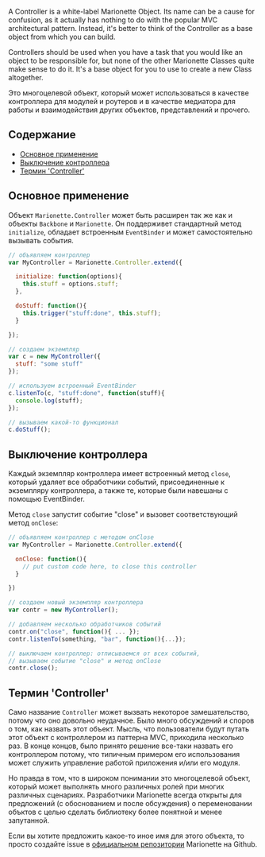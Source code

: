 A Controller is a white-label Marionette Object. Its name can be a cause for
confusion, as it actually has nothing to do with the popular MVC architectural pattern.
Instead, it's better to think of the Controller as a base object from which you can build.

Controllers should be used when you have a task that you would like an object to be responsible for,
but none of the other Marionette Classes quite make sense to do it. It's a base object for you to use to
create a new Class altogether.

Это многоцелевой объект, который может использоваться в качестве контроллера для модулей и роутеров и в качестве медиатора для работы и взаимодействия других объектов, представлений и прочего.

## Содержание

* [Основное применение](#basic-use)
* [Выключение контроллера](#closing-a-controller)
* [Термин 'Controller'](#on-the-name-controller)

## Основное применение

Объект `Marionette.Controller` может быть расширен так же как и объекты `Backbone` и `Marionette`. Он поддерживет стандартный метод `initialize`, обладает встроенным `EventBinder` и может самостоятельно вызывать события.

```js
// объявляем контроллер
var MyController = Marionette.Controller.extend({

  initialize: function(options){
    this.stuff = options.stuff;
  },

  doStuff: function(){
    this.trigger("stuff:done", this.stuff);
  }

});

// создаем экземпляр
var c = new MyController({
  stuff: "some stuff"
});

// используем встроенный EventBinder
c.listenTo(c, "stuff:done", function(stuff){
  console.log(stuff);
});

// вызываем какой-то функционал
c.doStuff();
```

## Выключение контроллера

Каждый экземпляр контроллера имеет встроенный метод `close`, 
который удаляет все обработчики событий, присоединенные к экземпляру контроллера, 
а также те, которые были навешаны с помощью EventBinder.

Метод `close` запустит событие "close" и вызовет соответствующий метод `onClose`:

```js
// объявляем контроллер с методом onClose
var MyController = Marionette.Controller.extend({

  onClose: function(){
    // put custom code here, to close this controller
  }

})

// создаем новый экземпляр контроллера
var contr = new MyController();

// добавляем несколько обработчиков событий
contr.on("close", function(){ ... });
contr.listenTo(something, "bar", function(){...});

// выключаем контроллер: отписываемся от всех событий, 
// вызываем событие "close" и метод onClose
contr.close();
```

## Термин 'Controller'

Само название `Controller` может вызвать некоторое замешательство, потому что оно довольно неудачное. Было много обсуждений и споров о том, как назвать этот объект. Мысль, что пользователи будут путать этот объект с контроллером из паттерна MVC, приходила несколько раз. В конце концов, было принято решение все-таки назвать его контроллером потому, что типичным примером его использования может служить управление работой приложения и/или его модуля.

Но правда в том, что в широком понимании это многоцелевой объект, который может выполнять много различных ролей при многих различных сценариях. Разработчики Marionette всегда открыты для предложений (с обоснованием и после обсуждения) о переменовании объктов с целью сделать библиотеку более понятной и менее запутанной.

Если вы хотите предложить какое-то иное имя для этого объекта, то просто создайте issue в [официальном репозитории](https://github.com/marionettejs/backbone.marionette) Marionette на Github.